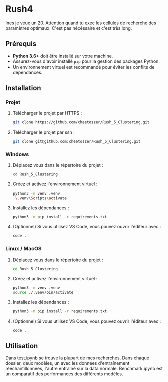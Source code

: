 # Rush4

Ines je veux un 20. Attention quand tu exec les cellules de recherche des paramètres optimaux. C'est pas nécéssaire et c'est très long.

## Prérequis

- **Python 3.6+** doit être installé sur votre machine.
- Assurez-vous d'avoir installé `pip` pour la gestion des packages Python.
- Un environnement virtuel est recommandé pour éviter les conflits de dépendances.

## Installation

### Projet

1. Télécharger le projet par HTTPS :
    ```bash
    git clone https://github.com/cheetoszer/Rush_5_Clustering.git
    ```

2. Télécharger le projet par ssh :
    ```bash
    git clone git@github.com:cheetoszer/Rush_5_Clustering.git
    ```

### Windows

1. Déplacez vous dans le répertoire du projet :
    ```bash
    cd Rush_5_Clustering
    ```

2. Créez et activez l'environnement virtuel :
    ```bash
    python3 -m venv .venv
    .\.venv\Scripts\activate
    ```

3. Installez les dépendances :
    ```bash
    python3 -m pip install -r requirements.txt
    ```

4. (Optionnel) Si vous utilisez VS Code, vous pouvez ouvrir l'éditeur avec :
    ```bash
    code .
    ```

### Linux / MacOS

1. Déplacez vous dans le répertoire du projet :
    ```bash
    cd Rush_5_Clustering
    ```

2. Créez et activez l'environnement virtuel :
    ```bash
    python3 -m venv .venv
    source ./.venv/bin/activate
    ```

3. Installez les dépendances :
    ```bash
    python3 -m pip install -r requirements.txt
    ```

4. (Optionnel) Si vous utilisez VS Code, vous pouvez ouvrir l'éditeur avec :
    ```bash
    code .
    ```

## Utilisation

Dans test.ipynb se trouve la plupart de mes recherches.
Dans chaque dossier, deux modèles, un avec les données d'entraînement rééchantillonnées, l'autre entraîné sur la data normale.
Benchmark.ipynb est un comparatif des performances des différents modèles.